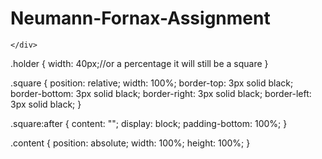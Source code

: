# Neumann-Fornax-Assignment

<div class='holder'>
  <div class="square">
    <div class='content'>

    </div>
  </div>
</div>


.holder {
  width: 40px;//or a percentage it will still be a square
 }

.square {
  position: relative;
  width: 100%;
  border-top: 3px solid black;
  border-bottom: 3px solid black;
  border-right: 3px solid black;
  border-left: 3px solid black;
}

.square:after {
  content: "";
  display: block;
  padding-bottom: 100%;
}

.content {
  position: absolute;
  width: 100%;
  height: 100%;
}
